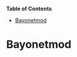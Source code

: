 <!-- START doctoc generated TOC please keep comment here to allow auto update -->
<!-- DON'T EDIT THIS SECTION, INSTEAD RE-RUN doctoc TO UPDATE -->
**Table of Contents**  

- [Bayonetmod](#bayonetmod)

<!-- END doctoc generated TOC please keep comment here to allow auto update -->

# Bayonetmod
